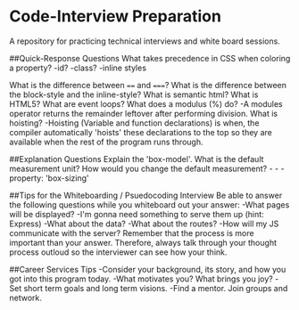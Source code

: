 # Code-Interview Preparation
A repository for practicing technical interviews and white board sessions.

##Quick-Response Questions
What takes precedence in CSS when coloring a property?
    -id?
    -class?
    -inline styles

What is the difference between `==` and `===`?
What is the difference between the block-style and the inline-style?
What is semantic html?
What is HTML5?
What are event loops?
What does a modulus (%) do?
    -A modules operator returns the remainder leftover after performing division.
What is hoisting?
    -Hoisting (Variable and function declarations) is when, the compiler automatically 'hoists' these declarations to the top so they are available when the rest of the program runs through.


##Explanation Questions
Explain the 'box-model'. What is the default measurement unit? How would you change the default measurement?
    -
    -
    - property: 'box-sizing'

##Tips for the Whiteboarding / Psuedocoding Interview
Be able to answer the following questions while you whiteboard out your answer:
-What pages will be displayed?
-I'm gonna need something to serve them up (hint: Express)
-What about the data?
-What about the routes?
-How will my JS communicate with the server?
Remember that the process is more important than your answer. Therefore, always talk through your thought process outloud so the interviewer can see how your think.

##Career Services Tips
-Consider your background, its story, and how you got into this program today.
-What motivates you? What brings you joy?
-Set short term goals and long term visions.
-Find a mentor. Join groups and network. 
